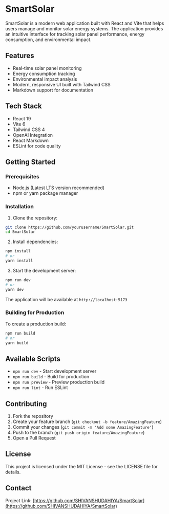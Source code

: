 # SmartSolar

SmartSolar is a modern web application built with React and Vite that helps users manage and monitor solar energy systems. The application provides an intuitive interface for tracking solar panel performance, energy consumption, and environmental impact.

## Features

- Real-time solar panel monitoring
- Energy consumption tracking
- Environmental impact analysis
- Modern, responsive UI built with Tailwind CSS
- Markdown support for documentation

## Tech Stack

- React 19
- Vite 6
- Tailwind CSS 4
- OpenAI Integration
- React Markdown
- ESLint for code quality

## Getting Started

### Prerequisites

- Node.js (Latest LTS version recommended)
- npm or yarn package manager

### Installation

1. Clone the repository:
```bash
git clone https://github.com/yourusername/SmartSolar.git
cd SmartSolar
```

2. Install dependencies:
```bash
npm install
# or
yarn install
```

3. Start the development server:
```bash
npm run dev
# or
yarn dev
```

The application will be available at `http://localhost:5173`

### Building for Production

To create a production build:

```bash
npm run build
# or
yarn build
```

## Available Scripts

- `npm run dev` - Start development server
- `npm run build` - Build for production
- `npm run preview` - Preview production build
- `npm run lint` - Run ESLint

## Contributing

1. Fork the repository
2. Create your feature branch (`git checkout -b feature/AmazingFeature`)
3. Commit your changes (`git commit -m 'Add some AmazingFeature'`)
4. Push to the branch (`git push origin feature/AmazingFeature`)
5. Open a Pull Request

## License

This project is licensed under the MIT License - see the LICENSE file for details.

## Contact
Project Link: [https://github.com/SHIVANSHUDAHIYA/SmartSolar](https://github.com/SHIVANSHUDAHIYA/SmartSolar)
